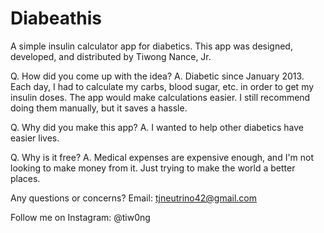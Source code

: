 # Diabeathis
A simple insulin calculator app for diabetics.
This app was designed, developed, and distributed by Tiwong Nance, Jr.


Q. How did you come up with the idea?
A. Diabetic since January 2013. Each day, I had to calculate my carbs, blood sugar, etc. 
in order to get my insulin doses. The app would make calculations easier. 
I still recommend doing them manually, but it saves a hassle.

Q. Why did you make this app?
A. I wanted to help other diabetics have easier lives. 

Q. Why is it free?
A. Medical expenses are expensive enough, and I'm not looking to make money from it.
Just trying to make the world a better places.


Any questions or concerns?
Email: tjneutrino42@gmail.com

Follow me on Instagram: @tiw0ng
